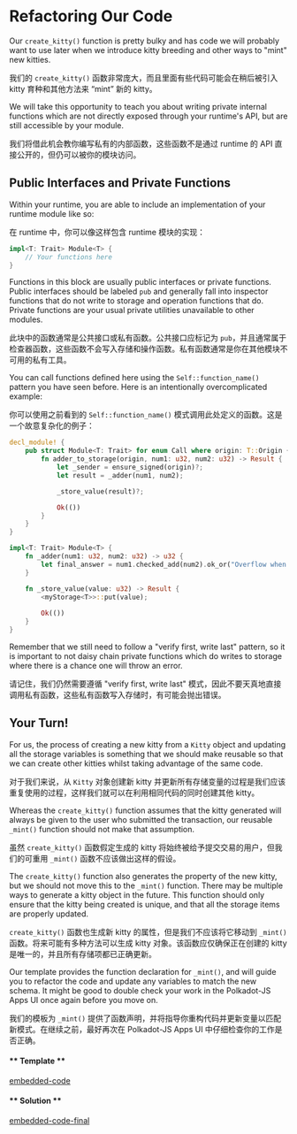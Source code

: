 Refactoring Our Code
===

Our `create_kitty()` function is pretty bulky and has code we will probably want to use later when we introduce kitty breeding and other ways to "mint" new kitties.

我们的 `create_kitty()` 函数非常庞大，而且里面有些代码可能会在稍后被引入 kitty 育种和其他方法来 “mint” 新的 kitty。

We will take this opportunity to teach you about writing private internal functions which are not directly exposed through your runtime's API, but are still accessible by your module.

我们将借此机会教你编写私有的内部函数，这些函数不是通过 runtime 的 API 直接公开的，但仍可以被你的模块访问。

## Public Interfaces and Private Functions

Within your runtime, you are able to include an implementation of your runtime module like so:

在 runtime 中，你可以像这样包含 runtime 模块的实现：

```rust
impl<T: Trait> Module<T> {
    // Your functions here
}
```

Functions in this block are usually public interfaces or private functions. Public interfaces should be labeled `pub` and generally fall into inspector functions that do not write to storage and operation functions that do. Private functions are your usual private utilities unavailable to other modules.

此块中的函数通常是公共接口或私有函数。公共接口应标记为 `pub`，并且通常属于检查器函数，这些函数不会写入存储和操作函数。私有函数通常是你在其他模块不可用的私有工具。

You can call functions defined here using the `Self::function_name()` pattern you have seen before. Here is an intentionally overcomplicated example:

你可以使用之前看到的 `Self::function_name()` 模式调用此处定义的函数。这是一个故意复杂化的例子：

```rust
decl_module! {
    pub struct Module<T: Trait> for enum Call where origin: T::Origin {
        fn adder_to_storage(origin, num1: u32, num2: u32) -> Result {
            let _sender = ensure_signed(origin)?;
            let result = _adder(num1, num2);

            _store_value(result)?;

            Ok(())
        }
    }
}

impl<T: Trait> Module<T> {
    fn _adder(num1: u32, num2: u32) -> u32 {
        let final_answer = num1.checked_add(num2).ok_or("Overflow when adding")?;
    }

    fn _store_value(value: u32) -> Result {
        <myStorage<T>>::put(value);
        
        Ok(())
    }
}
```

Remember that we still need to follow a "verify first, write last"  pattern, so it is important to not daisy chain private functions which do writes to storage where there is a chance one will throw an error.

请记住，我们仍然需要遵循 "verify first, write last" 模式，因此不要天真地直接调用私有函数，这些私有函数写入存储时，有可能会抛出错误。

## Your Turn!

For us, the process of creating a new kitty from a `Kitty` object and updating all the storage variables is something that we should make reusable so that we can create other kitties whilst taking advantage of the same code.

对于我们来说，从 `Kitty` 对象创建新 kitty 并更新所有存储变量的过程是我们应该重复使用的过程，这样我们就可以在利用相同代码的同时创建其他 kitty。

Whereas the `create_kitty()` function assumes that the kitty generated will always be given to the user who submitted the transaction, our reusable `_mint()` function should not make that assumption.

虽然 `create_kitty()` 函数假定生成的 kitty 将始终被给予提交交易的用户，但我们的可重用 `_mint()` 函数不应该做出这样的假设。

The `create_kitty()` function also generates the property of the new kitty, but we should not move this to the `_mint()` function. There may be multiple ways to generate a kitty object in the future. This function should only ensure that the kitty being created is unique, and that all the storage items are properly updated.

`create_kitty()` 函数也生成新 kitty 的属性，但是我们不应该将它移动到 `_mint()` 函数。将来可能有多种方法可以生成 kitty 对象。该函数应仅确保正在创建的 kitty 是唯一的，并且所有存储项都已正确更新。

Our template provides the function declaration for `_mint()`, and will guide you to refactor the code and update any variables to match the new schema. It might be good to double check your work in the Polkadot-JS Apps UI once again before you move on.

我们的模板为 `_mint()` 提供了函数声明，并将指导你重构代码并更新变量以匹配新模式。在继续之前，最好再次在 Polkadot-JS Apps UI 中仔细检查你的工作是否正确。

<!-- tabs:start -->

#### ** Template **

[embedded-code](./assets/2.6-template.rs ':include :type=code embed-template')

#### ** Solution **

[embedded-code-final](./assets/2.6-finished-code.rs ':include :type=code embed-final')

<!-- tabs:end -->
